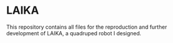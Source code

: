 # LAIKA
This repository contains all files for the reproduction and further development of LAIKA, a quadruped robot I designed.
